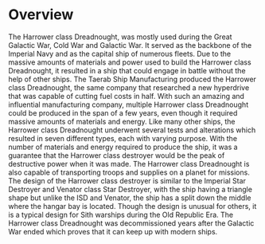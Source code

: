 # Overview

The Harrower class Dreadnought, was mostly used during the Great Galactic War, Cold War and Galactic War.
It served as the backbone of the Imperial Navy and as the capital ship of numerous fleets.
Due to the massive amounts of materials and power used to build the Harrower class Dreadnought, it resulted in a ship that could engage in battle without the help of other ships.
The Taerab Ship Manufacturing produced the Harrower class Dreadnought, the same company that researched a new hyperdrive that was capable of cutting fuel costs in half.
With such an amazing and influential manufacturing company, multiple Harrower class Dreadnought could be produced in the span of a few years, even though it required massive amounts of materials and energy.
Like many other ships, the Harrower class Dreadnought underwent several tests and alterations which resulted in seven different types, each with varying purpose.
With the number of materials and energy required to produce the ship, it was a guarantee that the Harrower class destroyer would be the peak of destructive power when it was made.
The Harrower class Dreadnought is also capable of transporting troops and supplies on a planet for missions.
The design of the Harrower class destroyer is similar to the Imperial Star Destroyer and Venator class Star Destroyer, with the ship having a triangle shape but unlike the ISD and Venator, the ship has a split down the middle where the hangar bay is located.
Though the design is unusual for others, it is a typical design for Sith warships during the Old Republic Era.
The Harrower class Dreadnought was decommissioned years after the Galactic War ended which proves that it can keep up with modern ships.
